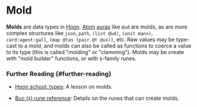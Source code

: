 # Mold

**Molds** are data types in [Hoon](hoon.md). [Atom](atom.md) [auras](aura.md) like `@ud` are molds, as are more complex structures like `json`, `path`, `(list @ud)`, `(unit manx)`, `card:agent:gall`, `(map @tas (pair @t @ux))`, etc. Raw values may be type-cast to a mold, and molds can also be called as functions to coerce a value to its type (this is called "molding" or "clamming"). Molds may be create with "mold builder" functions, or with `$`-family runes.

### Further Reading {#further-reading}

- [Hoon school: types](../courses/hoon-school/E-types.md): A lesson on molds.

- [Buc (`$`) rune reference](../hoon/reference/rune/buc.md): Details on the runes that can create molds.
